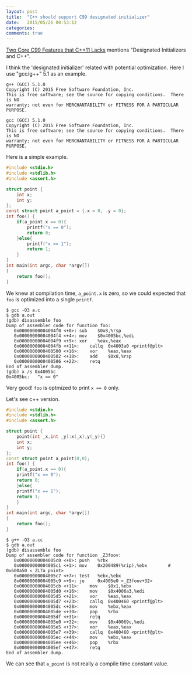 ```yaml
---
layout: post
title:  "C++ should support C99 designated initializer"
date:   2015/05/26 00:53:12
categories:
comments: true
---
```


[Two Core C99 Features that C++11 Lacks][1] mentions "Designated
Initializers and C++".

I think the 'designated initializer' related with potential
optimization. Here I use "gcc/g++" 5.1 as an example.

```shell
g++ (GCC) 5.1.0
Copyright (C) 2015 Free Software Foundation, Inc.
This is free software; see the source for copying conditions.  There is NO
warranty; not even for MERCHANTABILITY or FITNESS FOR A PARTICULAR PURPOSE.

gcc (GCC) 5.1.0
Copyright (C) 2015 Free Software Foundation, Inc.
This is free software; see the source for copying conditions.  There is NO
warranty; not even for MERCHANTABILITY or FITNESS FOR A PARTICULAR PURPOSE.
```

Here is a simple example.

```c
#include <stdio.h>
#include <stdlib.h>
#include <assert.h>

struct point {
    int x;
    int y;
};
const struct point a_point = {.x = 0, .y = 0};
int foo() {
    if(a_point.x == 0){
        printf("x == 0");
        return 0;
    }else{
        printf("x == 1");
        return 1;
    }
}
int main(int argc, char *argv[])
{
    return foo();
}
```

We knew at compilation time, `a_point.x` is zero, so we could expected
that `foo` is optimized into a single `printf`.


```
$ gcc -O3 a.c
$ gdb a.out
(gdb) disassemble foo
Dump of assembler code for function foo:
   0x00000000004004f0 <+0>:	sub    $0x8,%rsp
   0x00000000004004f4 <+4>:	mov    $0x4005bc,%edi
   0x00000000004004f9 <+9>:	xor    %eax,%eax
   0x00000000004004fb <+11>:	callq  0x4003a0 <printf@plt>
   0x0000000000400500 <+16>:	xor    %eax,%eax
   0x0000000000400502 <+18>:	add    $0x8,%rsp
   0x0000000000400506 <+22>:	retq
End of assembler dump.
(gdb) x /s 0x4005bc
0x4005bc:	"x == 0"
```

Very good! `foo` is optmized to print `x == 0` only.

Let's see c++ version.

```cpp
#include <stdio.h>
#include <stdlib.h>
#include <assert.h>

struct point {
    point(int _x,int _y):x(_x),y(_y){}
    int x;
    int y;
};
const struct point a_point(0,0);
int foo() {
    if(a_point.x == 0){
	printf("x == 0");
	return 0;
    }else{
	printf("x == 1");
	return 1;
    }
}
int main(int argc, char *argv[])
{
    return foo();
}

```

```
$ g++ -O3 a.cc
$ gdb a.out
(gdb) disassemble foo
Dump of assembler code for function _Z3foov:
   0x00000000004005c0 <+0>:	push   %rbx
   0x00000000004005c1 <+1>:	mov    0x200489(%rip),%ebx        # 0x600a50 <_ZL7a_point>
   0x00000000004005c7 <+7>:	test   %ebx,%ebx
   0x00000000004005c9 <+9>:	je     0x4005e0 <_Z3foov+32>
   0x00000000004005cb <+11>:	mov    $0x1,%ebx
   0x00000000004005d0 <+16>:	mov    $0x4006a3,%edi
   0x00000000004005d5 <+21>:	xor    %eax,%eax
   0x00000000004005d7 <+23>:	callq  0x400460 <printf@plt>
   0x00000000004005dc <+28>:	mov    %ebx,%eax
   0x00000000004005de <+30>:	pop    %rbx
   0x00000000004005df <+31>:	retq
   0x00000000004005e0 <+32>:	mov    $0x40069c,%edi
   0x00000000004005e5 <+37>:	xor    %eax,%eax
   0x00000000004005e7 <+39>:	callq  0x400460 <printf@plt>
   0x00000000004005ec <+44>:	mov    %ebx,%eax
   0x00000000004005ee <+46>:	pop    %rbx
   0x00000000004005ef <+47>:	retq
End of assembler dump.
```

We can see that `a_point` is not really a compile time constant value.



[1]: http://www.informit.com/guides/content.aspx?g=cplusplus&seqNum=550
